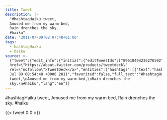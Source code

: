 ```yaml
---
title: Tweet
description: |-
  "#hashtagHaiku tweet,
  Amused me from my warm bed,
  Rain drenches the sky.
  #haiku"
date: '2011-07-09T08:07:48+01:00'
tags:
  - hashtagHaiku
  - haiku
source: >-
  {"tweet":{"edit_info":{"initial":{"editTweetIds":["89618494236270592"],"editableUntil":"2011-07-09T09:54:48.714Z","editsRemaining":"5","isEditEligible":true}},"retweeted":false,"source":"<a
  href=\"https://about.twitter.com/products/tweetdeck\"
  rel=\"nofollow\">TweetDeck</a>","entities":{"hashtags":[{"text":"hashtagHaiku","indices":["0","13"]},{"text":"haiku","indices":["72","78"]}],"symbols":[],"user_mentions":[],"urls":[]},"display_text_range":["0","78"],"favorite_count":"0","id_str":"89618494236270592","truncated":false,"retweet_count":"0","id":"89618494236270592","created_at":"Sat
  Jul 09 08:54:48 +0000 2011","favorited":false,"full_text":"#hashtagHaiku
  tweet,\nAmused me from my warm bed,\nRain drenches the
  sky.\n#haiku","lang":"en"}}
---
```

#hashtagHaiku tweet,
Amused me from my warm bed,
Rain drenches the sky.
#haiku
    
{{< tweet 0 0 >}}
    
